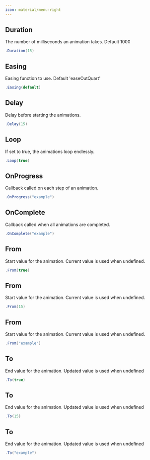 ```yaml
---
icon: material/menu-right
---
```


## Duration
The number of milliseconds an animation takes. Default 1000
```csharp
.Duration(15)
```

## Easing
Easing function to use. Default 'easeOutQuart'
```csharp
.Easing(default)
```

## Delay
Delay before starting the animations.
```csharp
.Delay(15)
```

## Loop
If set to true, the animations loop endlessly.
```csharp
.Loop(true)
```

## OnProgress
Callback called on each step of an animation.
```csharp
.OnProgress("example")
```

## OnComplete
Callback called when all animations are completed.
```csharp
.OnComplete("example")
```

## From
Start value for the animation. Current value is used when undefined.
```csharp
.From(true)
```

## From
Start value for the animation. Current value is used when undefined.
```csharp
.From(15)
```

## From
Start value for the animation. Current value is used when undefined.
```csharp
.From("example")
```

## To
End value for the animation. Updated value is used when undefined
```csharp
.To(true)
```

## To
End value for the animation. Updated value is used when undefined
```csharp
.To(15)
```

## To
End value for the animation. Updated value is used when undefined
```csharp
.To("example")
```

